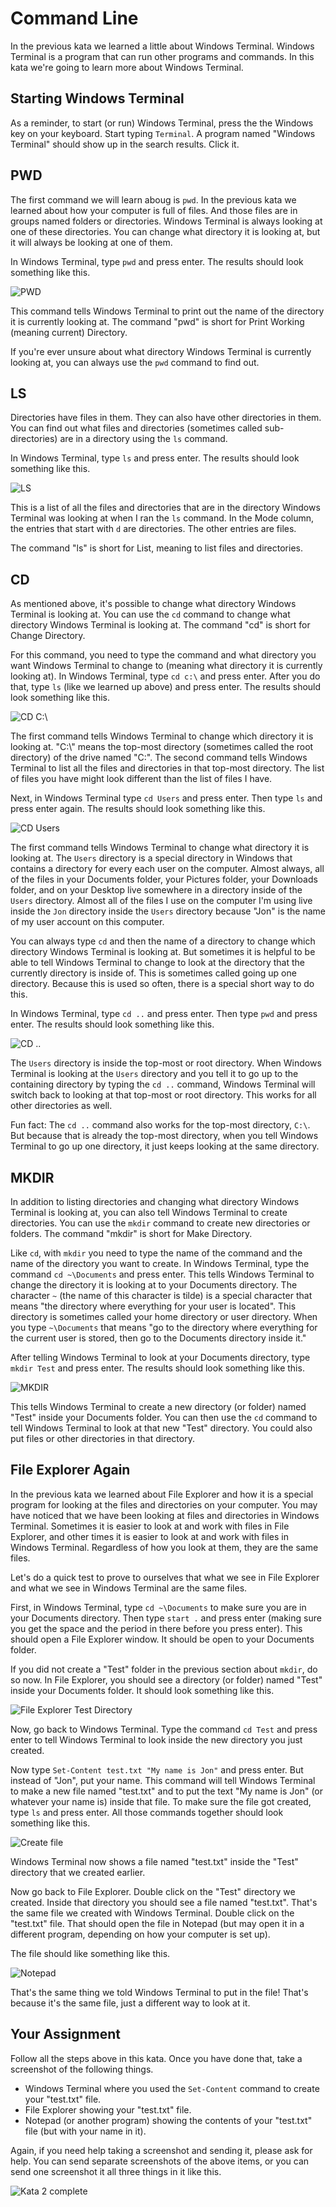# Command Line

In the previous kata we learned a little about Windows Terminal. Windows Terminal is a program that can run other programs and commands. In this kata we're going to learn more about Windows Terminal.

## Starting Windows Terminal

As a reminder, to start (or run) Windows Terminal, press the the Windows key on your keyboard. Start typing `Terminal`. A program named "Windows Terminal" should show up in the search results. Click it.

## PWD

The first command we will learn aboug is `pwd`. In the previous kata we learned about how your computer is full of files. And those files are in groups named folders or directories. Windows Terminal is always looking at one of these directories. You can change what directory it is looking at, but it will always be looking at one of them.

In Windows Terminal, type `pwd` and press enter. The results should look something like this.

![PWD](pwd.png)

This command tells Windows Terminal to print out the name of the directory it is currently looking at. The command "pwd" is short for Print Working (meaning current) Directory.

If you're ever unsure about what directory Windows Terminal is currently looking at, you can always use the `pwd` command to find out.

## LS

Directories have files in them. They can also have other directories in them. You can find out what files and directories (sometimes called sub-directories) are in a directory using the `ls` command.

In Windows Terminal, type `ls` and press enter. The results should look something like this.

![LS](ls.png)

This is a list of all the files and directories that are in the directory Windows Terminal was looking at when I ran the `ls` command. In the Mode column, the entries that start with `d` are directories. The other entries are files.

The command "ls" is short for List, meaning to list files and directories.

## CD

As mentioned above, it's possible to change what directory Windows Terminal is looking at. You can use the `cd` command to change what directory Windows Terminal is looking at. The command "cd" is short for Change Directory.

For this command, you need to type the command and what directory you want Windows Terminal to change to (meaning what directory it is currently looking at). In Windows Terminal, type `cd c:\` and press enter. After you do that, type `ls` (like we learned up above) and press enter. The results should look something like this.

![CD C:\\](cd-c.png)

The first command tells Windows Terminal to change which directory it is looking at. "C:\\" means the top-most directory (sometimes called the root directory) of the drive named "C:". The second command tells Windows Terminal to list all the files and directories in that top-most directory. The list of files you have might look different than the list of files I have.

Next, in Windows Terminal type `cd Users` and press enter. Then type `ls` and press enter again. The results should look something like this.

![CD Users](cd-users.png)

The first command tells Windows Terminal to change what directory it is looking at. The `Users` directory is a special directory in Windows that contains a directory for every each user on the computer. Almost always, all of the files in your Documents folder, your Pictures folder, your Downloads folder, and on your Desktop live somewhere in a directory inside of the `Users` directory. Almost all of the files I use on the computer I'm using live inside the `Jon` directory inside the `Users` directory because "Jon" is the name of my user account on this computer.

You can always type `cd` and then the name of a directory to change which directory Windows Terminal is looking at. But sometimes it is helpful to be able to tell Windows Terminal to change to look at the directory that the currently directory is inside of. This is sometimes called going up one directory. Because this is used so often, there is a special short way to do this.

In Windows Terminal, type `cd ..` and press enter. Then type `pwd` and press enter. The results should look something like this.

![CD ..](cd-up.png)

The `Users` directory is inside the top-most or root directory. When Windows Terminal is looking at the `Users` directory and you tell it to go up to the containing directory by typing the `cd ..` command, Windows Terminal will switch back to looking at that top-most or root directory. This works for all other directories as well.

Fun fact: The `cd ..` command also works for the top-most directory, `C:\`. But because that is already the top-most directory, when you tell Windows Terminal to go up one directory, it just keeps looking at the same directory.

## MKDIR

In addition to listing directories and changing what directory Windows Terminal is looking at, you can also tell Windows Terminal to create directories. You can use the `mkdir` command to create new directories or folders. The command "mkdir" is short for Make Directory.

Like `cd`, with `mkdir` you need to type the name of the command and the name of the directory you want to create. In Windows Terminal, type the command `cd ~\Documents` and press enter. This tells Windows Terminal to change the directory it is looking at to your Documents directory. The character `~` (the name of this character is tilde) is a special character that means "the directory where everything for your user is located". This directory is sometimes called your home directory or user directory. When you type `~\Documents` that means "go to the directory where everything for the current user is stored, then go to the Documents directory inside it."

After telling Windows Terminal to look at your Documents directory, type `mkdir Test` and press enter. The results should look something like this.

![MKDIR](mkdir.png)

This tells Windows Terminal to create a new directory (or folder) named "Test" inside your Documents folder. You can then use the `cd` command to tell Windows Terminal to look at that new "Test" directory. You could also put files or other directories in that directory.

## File Explorer Again

In the previous kata we learned about File Explorer and how it is a special program for looking at the files and directories on your computer. You may have noticed that we have been looking at files and directories in Windows Terminal. Sometimes it is easier to look at and work with files in File Explorer, and other times it is easier to look at and work with files in Windows Terminal. Regardless of how you look at them, they are the same files.

Let's do a quick test to prove to ourselves that what we see in File Explorer and what we see in Windows Terminal are the same files.

First, in Windows Terminal, type `cd ~\Documents` to make sure you are in your Documents directory. Then type `start .` and press enter (making sure you get the space and the period in there before you press enter). This should open a File Explorer window. It should be open to your Documents folder.

If you did not create a "Test" folder in the previous section about `mkdir`, do so now. In File Explorer, you should see a directory (or folder) named "Test" inside your Documents folder. It should look something like this.

![File Explorer Test Directory](file-explorer-test-directory.png)

Now, go back to Windows Terminal. Type the command `cd Test` and press enter to tell Windows Terminal to look inside the new directory you just created.

Now type `Set-Content test.txt "My name is Jon"` and press enter. But instead of "Jon", put your name. This command will tell Windows Terminal to make a new file named "test.txt" and to put the text "My name is Jon" (or whatever your name is) inside that file. To make sure the file got created, type `ls` and press enter. All those commands together should look something like this.

![Create file](create-file.png)

Windows Terminal now shows a file named "test.txt" inside the "Test" directory that we created earlier.

Now go back to File Explorer. Double click on the "Test" directory we created. Inside that directory you should see a file named "test.txt". That's the same file we created with Windows Terminal. Double click on the "test.txt" file. That should open the file in Notepad (but may open it in a different program, depending on how your computer is set up).

The file should like something like this.

![Notepad](notepad.png)

That's the same thing we told Windows Terminal to put in the file! That's because it's the same file, just a different way to look at it.

## Your Assignment

Follow all the steps above in this kata. Once you have done that, take a screenshot of the following things.

* Windows Terminal where you used the `Set-Content` command to create your "test.txt" file.
* File Explorer showing your "test.txt" file.
* Notepad (or another program) showing the contents of your "test.txt" file (but with your name in it).

Again, if you need help taking a screenshot and sending it, please ask for help. You can send separate screenshots of the above items, or you can send one screenshot it all three things in it like this.

![Kata 2 complete](kata-2-complete.png)

